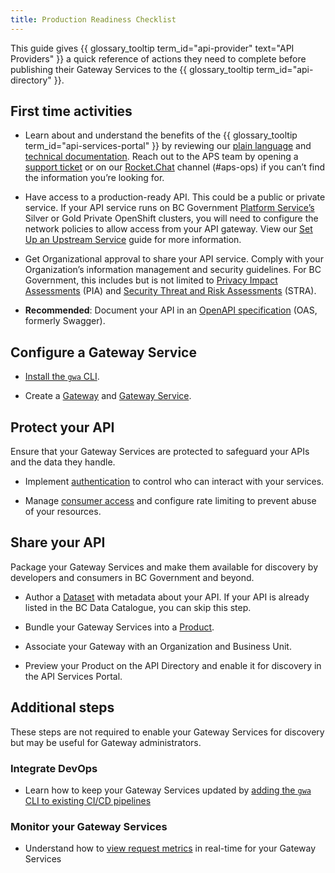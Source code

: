 ```yaml
---
title: Production Readiness Checklist
---
```


This guide gives
{{ glossary_tooltip term_id="api-provider" text="API Providers" }} a quick
reference of actions they need to complete before publishing their Gateway
Services to the {{ glossary_tooltip term_id="api-directory" }}.

## First time activities

- Learn about and understand the benefits of the
  {{ glossary_tooltip term_id="api-services-portal" }} by reviewing our [plain language](https://www2.gov.bc.ca/gov/content/data/finding-and-sharing/api-management)
  and [technical documentation](https://developer.gov.bc.ca/docs/default/component/aps-infra-platform-docs/).
  Reach out to the APS team by opening a [support ticket](https://dpdd.atlassian.net/servicedesk/customer/portal/1/group/2)
  or on our [Rocket.Chat](https://docs.developer.gov.bc.ca/join-bc-rocket-chat/)
  channel (#aps-ops) if you can’t find the information you’re looking for.

- Have access to a production-ready API. This could be a public or private
  service. If your API service runs on BC Government [Platform Service’s](https://digital.gov.bc.ca/cloud/services/)
  Silver or Gold Private OpenShift clusters, you will need to configure the network
  policies to allow access from your API gateway. View our
  [Set Up an Upstream Service](/how-to/upstream-services.md)
  guide for more information.

- Get Organizational approval to share your API service. Comply with your
  Organization’s information management and security guidelines. For BC
  Government, this includes but is not limited to [Privacy Impact Assessments](https://www2.gov.bc.ca/gov/content/governments/services-for-government/information-management-technology/privacy/privacy-impact-assessments)
  (PIA) and [Security Threat and Risk Assessments](https://www2.gov.bc.ca/gov/content/governments/services-for-government/information-management-technology/information-security/security-threat-and-risk-assessment)
  (STRA).

- **Recommended**: Document your API in an [OpenAPI specification](https://swagger.io/docs/specification/about/)
  (OAS, formerly Swagger).

## Configure a Gateway Service

- [Install the `gwa` CLI](/how-to/gwa-install.md).

- Create a [Gateway](/how-to/create-gateway.md) and [Gateway Service](/how-to/create-gateway-service.md).

## Protect your API

Ensure that your Gateway Services are protected to safeguard your APIs and the
data they handle.

- Implement [authentication](/how-to/client-cred-flow) to control who can
  interact with your services.

- Manage [consumer access](/how-to/api-access) and configure rate limiting to
  prevent abuse of your resources.

## Share your API

Package your Gateway Services and make them available for discovery by
developers and consumers in BC Government and beyond.

- Author a [Dataset](/how-to/api-discovery.md/#create-a-dataset) with metadata
  about your API. If your API is already listed in the BC Data Catalogue, you
  can skip this step.

- Bundle your Gateway Services into a [Product](/how-to/api-discovery.md/#link-your-dataset-to-a-product).

- Associate your Gateway with an Organization and Business Unit.

- Preview your Product on the API Directory and enable it for discovery in the
  API Services Portal.

## Additional steps

These steps are not required to enable your Gateway Services for discovery but
may be useful for Gateway administrators.

### Integrate DevOps

- Learn how to keep your Gateway Services updated by
[adding the `gwa` CLI  to existing CI/CD pipelines](/how-to/cicd-integration.md)

### Monitor your Gateway Services

- Understand how to [view request metrics](/how-to/monitoring.md) in real-time
  for your Gateway Services
